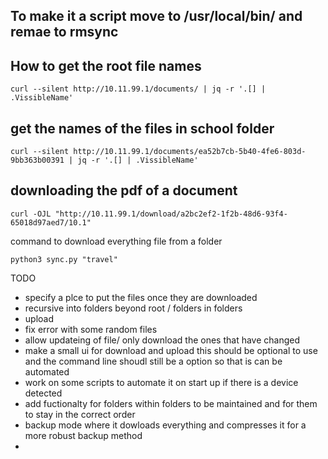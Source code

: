 ## To make it a script move to /usr/local/bin/ and remae to rmsync

## How to get the root file names
```
curl --silent http://10.11.99.1/documents/ | jq -r '.[] | .VissibleName'
```



## get the names of the files in school folder 
```
curl --silent http://10.11.99.1/documents/ea52b7cb-5b40-4fe6-803d-9bb363b00391 | jq -r '.[] | .VissibleName'
```


## downloading the pdf of a document 
```
curl -OJL "http://10.11.99.1/download/a2bc2ef2-1f2b-48d6-93f4-65018d97aed7/10.1"
```


command to download everything file from a folder 
```
python3 sync.py "travel"
```


TODO 
- specify a plce to put the files once they are downloaded 
- recursive into folders beyond root / folders in folders 
- upload 
- fix error with some random files 
- allow updateing of file/ only download the ones that have changed 
- make a small ui for download and upload this should be optional to use and the command line shoudl still be a option so that is can be automated 
- work on some scripts to automate it on start up if there is a device detected 
- add fuctionalty for folders within folders to be maintained and for them to stay in the correct order
- backup mode where it dowloads everything and compresses it for a more robust backup method 
- 
